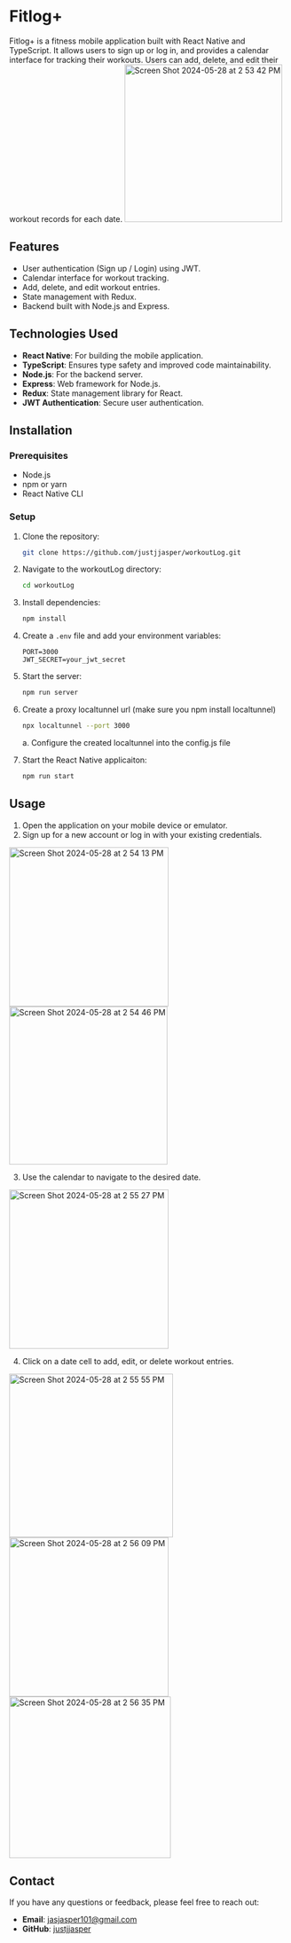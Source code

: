 # Fitlog+

Fitlog+ is a fitness mobile application built with React Native and TypeScript. It allows users to sign up or log in, and provides a calendar interface for tracking their workouts. Users can add, delete, and edit their workout records for each date.
<img width="284" alt="Screen Shot 2024-05-28 at 2 53 42 PM" src="https://github.com/justjjasper/workoutLog/assets/98243819/64c731bc-1fdb-4823-a694-491423adccb5">

## Features

- User authentication (Sign up / Login) using JWT.
- Calendar interface for workout tracking.
- Add, delete, and edit workout entries.
- State management with Redux.
- Backend built with Node.js and Express.

## Technologies Used

- **React Native**: For building the mobile application.
- **TypeScript**: Ensures type safety and improved code maintainability.
- **Node.js**: For the backend server.
- **Express**: Web framework for Node.js.
- **Redux**: State management library for React.
- **JWT Authentication**: Secure user authentication.


## Installation

### Prerequisites

- Node.js
- npm or yarn
- React Native CLI

### Setup

1. Clone the repository:

    ```bash
    git clone https://github.com/justjjasper/workoutLog.git
    ```

2. Navigate to the workoutLog directory:

    ```bash
    cd workoutLog
    ```

3. Install dependencies:

    ```bash
    npm install
    ```

4. Create a `.env` file and add your environment variables:

    ```env
    PORT=3000
    JWT_SECRET=your_jwt_secret
    ```

5. Start the server:

    ```bash
    npm run server
    ```

6. Create a proxy localtunnel url (make sure you npm install localtunnel)

   ```bash
   npx localtunnel --port 3000
   ```
   a. Configure the created localtunnel into the config.js file

8. Start the React Native applicaiton:

   ```bash
   npm run start
   ```

## Usage

1. Open the application on your mobile device or emulator.
2. Sign up for a new account or log in with your existing credentials.
<img width="287" alt="Screen Shot 2024-05-28 at 2 54 13 PM" src="https://github.com/justjjasper/workoutLog/assets/98243819/65dd551a-0a91-4f2e-a8a2-39d648d60c8e">
<img width="285" alt="Screen Shot 2024-05-28 at 2 54 46 PM" src="https://github.com/justjjasper/workoutLog/assets/98243819/514c9695-d553-4c49-8bbd-e67c95be9246">

3. Use the calendar to navigate to the desired date.
<img width="287" alt="Screen Shot 2024-05-28 at 2 55 27 PM" src="https://github.com/justjjasper/workoutLog/assets/98243819/49055a57-533d-4e91-b073-c6151eb2f779">

4. Click on a date cell to add, edit, or delete workout entries.
<img width="295" alt="Screen Shot 2024-05-28 at 2 55 55 PM" src="https://github.com/justjjasper/workoutLog/assets/98243819/d20f1dfa-6d98-4ff7-9c26-86201e0d149d">
<img width="287" alt="Screen Shot 2024-05-28 at 2 56 09 PM" src="https://github.com/justjjasper/workoutLog/assets/98243819/275604ee-fe1b-4caf-8199-2b0880a62b4b">
<img width="291" alt="Screen Shot 2024-05-28 at 2 56 35 PM" src="https://github.com/justjjasper/workoutLog/assets/98243819/e93f26af-0b01-4ff1-becf-e420e73fe6f0">

## Contact

If you have any questions or feedback, please feel free to reach out:

- **Email**: jasjasper101@gmail.com
- **GitHub**: [justjjasper](https://github.com/justjjasper)

